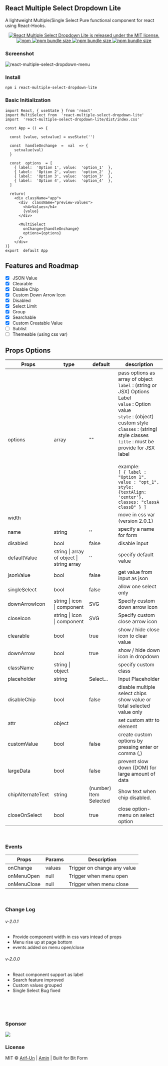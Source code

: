 ## React Multiple Select Dropdown Lite
A lightweight Multiple/Single Select Pure functional component for react using React-Hooks.

<p align="center">
  <a href="https://github.com/Arif-un/react-multiple-select-dropdown-lite/blob/master/LICENSE">
    <img src="https://img.shields.io/badge/license-MIT-blue.svg" alt="React Multiple Select Dropdown Lite is released under the MIT license." />
  </a>
  <a href="https://www.npmjs.com/package/react-multiple-select-dropdown-lite">
    <img alt="npm" src="https://img.shields.io/npm/v/react-multiple-select-dropdown-lite">
  </a>
  <a href="https://bundlephobia.com/result?p=react-multiple-select-dropdown-lite@2.0.1">
    <img alt="npm bundle size" src="https://img.shields.io/bundlephobia/min/react-multiple-select-dropdown-lite">
  </a>
  <a href="https://bundlephobia.com/result?p=react-multiple-select-dropdown-lite@2.0.1">
    <img alt="npm bundle size" src="https://img.shields.io/bundlephobia/minzip/react-multiple-select-dropdown-lite">
  </a>
  <a href="https://github.com/Arif-un/react-multiple-select-dropdown-lite/pulls">
    <img alt="npm bundle size" src="https://img.shields.io/badge/PRs-welcome-brightgreen.svg">
  </a>
</p>

### Screenshot
![react-multiple-select-dropdown-menu](https://github.com/Arif-un/react-multiple-select-dropdown-lite/blob/master/screenshoot/react%20multiple%20select%20dropdown%20menu%20,%20lightweight,%20react%20hooks.gif?raw=true)

### Install

    npm i react-multiple-select-dropdown-lite

### Basic Initialization
```
import React, { useState } from 'react'
import MultiSelect from  'react-multiple-select-dropdown-lite'
import  'react-multiple-select-dropdown-lite/dist/index.css'

const App = () => {

  const [value, setvalue] = useState('')

  const  handleOnchange  =  val  => {
    setvalue(val)
  }

  const  options  = [
    { label:  'Option 1', value:  'option_1'  },
    { label:  'Option 2', value:  'option_2'  },
    { label:  'Option 3', value:  'option_3'  },
    { label:  'Option 4', value:  'option_4'  },
  ]

  return(
    <div className="app">
      <div  className="preview-values">
        <h4>Values</h4>
        {value}
      </div>

      <MultiSelect
        onChange={handleOnchange}
        options={options}
      />
    </div>
)}
export  default App
```
## Features and Roadmap

- [x] JSON Value <br>
- [x] Clearable <br>
- [x] Disable Chip <br>
- [x] Custom Down Arrow Icon <br>
- [x] Disabled <br>
- [x] Select Limit <br>
- [x] Group <br>
- [x] Searchable <br>
- [x] Custom Creatable Value <br>
- [ ] Sublist <br>
- [ ] Themeable (using css var) <br>

## Props Options
|Props| type | default | description
|-----|------| ------- | ----------|
| options| array | ""  | pass options as array of object <br> `label` : (string or JSX) Options Label <br> `value` : Option value <br> `style` : (object) custom style <br> `classes` : (string) style classes <br>`title` : must be provide for JSX label <br> <br> example: <br> `[ { label : "Option 1", value : "opt_1", style: {textAlign: 'center'}, classes: "classA classB" } ]`
| width |  |  | move in css var (version 2.0.1)
|name| string | '' | specify a name for form
|disabled | bool | false | disable input
| defaultValue | string \| array of object \| string array | '' | specify default value
|jsonValue | bool | false | get value from input as json
|singleSelect | bool | false | allow one select only
|downArrowIcon| string \| icon \| component | SVG | Specify custom down arrow icon
|closeIcon |string \| icon \| component  | SVG | Specify custom close arrow icon
|clearable | bool | true | show / hide close icon to clear value
downArrow |bool | true|  show / hide down icon in dropdown
| className | string \| object | | specify custom class
|placeholder | string | Select... | Input Placeholder
|disableChip | bool | false | disable multiple select chips show value or total selected value only 
|attr | object | |set custom attr to element  
|customValue | bool | false |create custom options by pressing enter or comma (,)
|largeData | bool | false |prevent slow down (DOM) for large amount of data
|chipAlternateText| string| (number) Item Selected | Show text when chip disabled.
|closeOnSelect| bool | true | close option-menu on select option

<br>

### Events

|Props|Params|Description
|-----|------|------------
|onChange|values| Trigger on change any value
|onMenuOpen|null| Trigger when menu open
|onMenuClose|null| Trigger when menu close

<br>

### Change Log
###### v-2.0.1
- Provide component width in css vars intead of props
- Menu rise up at page bottom
- events added on menu open/close
###### v-2.0.0
- React component support as label
- Search feature improved
- Custom values grouped
- Single Select Bug fixed

<br>
<br>
<br>

### Sponsor

[<img src="https://www.bitcode.pro/wp-content/uploads/2019/09/final.svg_-3.png">](https://www.bitcode.pro/)


### License
MIT © [Arif-Un](https://github.com/arif-un) | [Amin](https://github.com/mdrubelamin2) | Built for Bit Form

